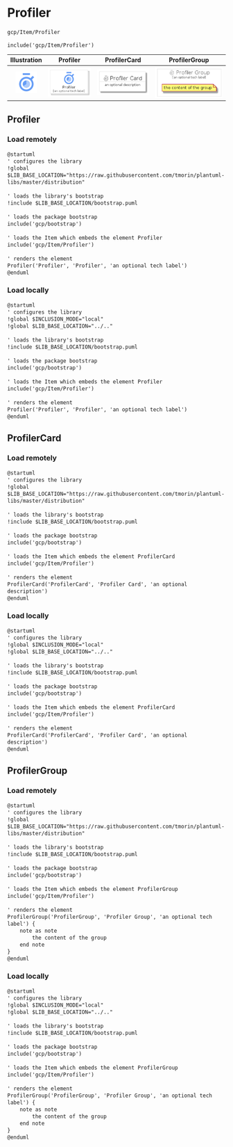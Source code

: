 # Profiler


```text
gcp/Item/Profiler
```

```text
include('gcp/Item/Profiler')
```



| Illustration | Profiler | ProfilerCard | ProfilerGroup |
| :---: | :---: | :---: | :---: |
| ![illustration for Illustration](../../gcp/Item/Profiler.png) | ![illustration for Profiler](../../gcp/Item/Profiler.Local.png) | ![illustration for ProfilerCard](../../gcp/Item/ProfilerCard.Local.png) | ![illustration for ProfilerGroup](../../gcp/Item/ProfilerGroup.Local.png) |




## Profiler

### Load remotely
```plantuml
@startuml
' configures the library
!global $LIB_BASE_LOCATION="https://raw.githubusercontent.com/tmorin/plantuml-libs/master/distribution"

' loads the library's bootstrap
!include $LIB_BASE_LOCATION/bootstrap.puml

' loads the package bootstrap
include('gcp/bootstrap')

' loads the Item which embeds the element Profiler
include('gcp/Item/Profiler')

' renders the element
Profiler('Profiler', 'Profiler', 'an optional tech label')
@enduml
```

### Load locally
```plantuml
@startuml
' configures the library
!global $INCLUSION_MODE="local"
!global $LIB_BASE_LOCATION="../.."

' loads the library's bootstrap
!include $LIB_BASE_LOCATION/bootstrap.puml

' loads the package bootstrap
include('gcp/bootstrap')

' loads the Item which embeds the element Profiler
include('gcp/Item/Profiler')

' renders the element
Profiler('Profiler', 'Profiler', 'an optional tech label')
@enduml
```

## ProfilerCard

### Load remotely
```plantuml
@startuml
' configures the library
!global $LIB_BASE_LOCATION="https://raw.githubusercontent.com/tmorin/plantuml-libs/master/distribution"

' loads the library's bootstrap
!include $LIB_BASE_LOCATION/bootstrap.puml

' loads the package bootstrap
include('gcp/bootstrap')

' loads the Item which embeds the element ProfilerCard
include('gcp/Item/Profiler')

' renders the element
ProfilerCard('ProfilerCard', 'Profiler Card', 'an optional description')
@enduml
```

### Load locally
```plantuml
@startuml
' configures the library
!global $INCLUSION_MODE="local"
!global $LIB_BASE_LOCATION="../.."

' loads the library's bootstrap
!include $LIB_BASE_LOCATION/bootstrap.puml

' loads the package bootstrap
include('gcp/bootstrap')

' loads the Item which embeds the element ProfilerCard
include('gcp/Item/Profiler')

' renders the element
ProfilerCard('ProfilerCard', 'Profiler Card', 'an optional description')
@enduml
```

## ProfilerGroup

### Load remotely
```plantuml
@startuml
' configures the library
!global $LIB_BASE_LOCATION="https://raw.githubusercontent.com/tmorin/plantuml-libs/master/distribution"

' loads the library's bootstrap
!include $LIB_BASE_LOCATION/bootstrap.puml

' loads the package bootstrap
include('gcp/bootstrap')

' loads the Item which embeds the element ProfilerGroup
include('gcp/Item/Profiler')

' renders the element
ProfilerGroup('ProfilerGroup', 'Profiler Group', 'an optional tech label') {
    note as note
        the content of the group
    end note
}
@enduml
```

### Load locally
```plantuml
@startuml
' configures the library
!global $INCLUSION_MODE="local"
!global $LIB_BASE_LOCATION="../.."

' loads the library's bootstrap
!include $LIB_BASE_LOCATION/bootstrap.puml

' loads the package bootstrap
include('gcp/bootstrap')

' loads the Item which embeds the element ProfilerGroup
include('gcp/Item/Profiler')

' renders the element
ProfilerGroup('ProfilerGroup', 'Profiler Group', 'an optional tech label') {
    note as note
        the content of the group
    end note
}
@enduml
```

